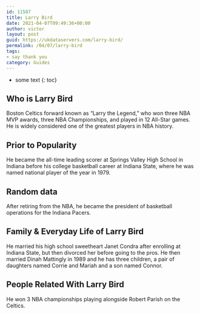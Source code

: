 ```yaml
---
id: 11587
title: Larry Bird
date: 2021-04-07T09:49:36+00:00
author: victor
layout: post
guid: https://ukdataservers.com/larry-bird/
permalink: /04/07/larry-bird
tags:
- say thank you
category: Guides
---
```


* some text
{: toc}


## Who is Larry Bird



Boston Celtics forward known as &#8220;Larry the Legend,&#8221; who won three NBA MVP awards, three NBA Championships, and played in 12 All-Star games. He is widely considered one of the greatest players in NBA history. 

                
                
                
## Prior to Popularity



He became the all-time leading scorer at Springs Valley High School in Indiana before his college basketball career at Indiana State, where he was named national player of the year in 1979. 

                
                
                
## Random data



After retiring from the NBA, he became the president of basketball operations for the Indiana Pacers.

                
                
                
## Family & Everyday Life of Larry Bird



He married his high school sweetheart Janet Condra after enrolling at Indiana State, but then divorced her before going to the pros. He then married Dinah Mattingly in 1989 and he has three children, a pair of daughters named Corrie and Mariah and a son named Connor. 

                
                
                
## People Related With Larry Bird



He won 3 NBA championships playing alongside Robert Parish on the Celtics.

                
              
            
          
          
          